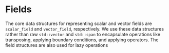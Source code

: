 Fields
===

The core data structures for representing scalar and vector fields are `scalar_field` and `vector_field`, respectively.  We use these data structures rather than raw `std::vector` and `std::span` to encapsulate operations like transposing, applying boundary conditions, and applying operators.  The field structures are also used for lazy operations
